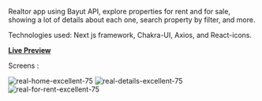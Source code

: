 
Realtor app using Bayut API, explore properties for rent and for sale, showing a lot of details about each one,
search property by filter, and more.

Technologies used:
Next js framework, Chakra-UI, Axios, and React-icons.

**[Live Preview](real-estate-app-taupe.vercel.app/)**

Screens : 

![real-home-excellent-75](https://user-images.githubusercontent.com/17669366/187413835-196b3c3f-ecb5-46d5-947a-07daab99c677.jpg)
![real-details-excellent-75](https://user-images.githubusercontent.com/17669366/187413926-239a116f-210c-4796-a7c0-e0866ebf007a.jpg)
![real-for-rent-excellent-75](https://user-images.githubusercontent.com/17669366/187414039-cdf1d1be-9626-4833-bee7-5d005abd8487.jpg)
